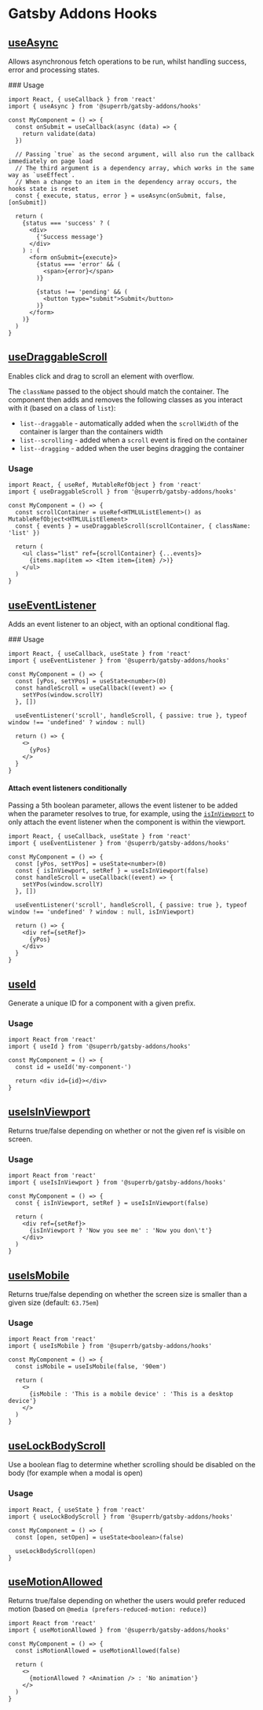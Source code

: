 # Gatsby Addons Hooks

## [useAsync](./use-async.ts)

Allows asynchronous fetch operations to be run, whilst handling success, error and processing states.

### Usage

```tsx
import React, { useCallback } from 'react'
import { useAsync } from '@superrb/gatsby-addons/hooks'

const MyComponent = () => {
  const onSubmit = useCallback(async (data) => {
    return validate(data)
  })

  // Passing `true` as the second argument, will also run the callback immediately on page load
  // The third argument is a dependency array, which works in the same way as `useEffect`.
  // When a change to an item in the dependency array occurs, the hooks state is reset
  const { execute, status, error } = useAsync(onSubmit, false, [onSubmit])

  return (
    {status === 'success' ? (
      <div>
        {'Success message'}
      </div>
    ) : (
      <form onSubmit={execute}>
        {status === 'error' && (
          <span>{error}</span>
        )}

        {status !== 'pending' && (
          <button type="submit">Submit</button>
        )}
      </form>
    )}
  )
}
```

## [useDraggableScroll](./use-draggable-scroll.ts)

Enables click and drag to scroll an element with overflow.

The `className` passed to the object should match the container. The component then adds and removes the following classes as you interact with it (based on a class of `list`):
* `list--draggable` - automatically added when the `scrollWidth` of the container is larger than the containers width
* `list--scrolling` - added when a `scroll` event is fired on the container
* `list--dragging` - added when the user begins dragging the container

### Usage

```tsx
import React, { useRef, MutableRefObject } from 'react'
import { useDraggableScroll } from '@superrb/gatsby-addons/hooks'

const MyComponent = () => {
  const scrollContainer = useRef<HTMLUListElement>() as MutableRefObject<HTMLUListElement>
  const { events } = useDraggableScroll(scrollContainer, { className: 'list' })

  return (
    <ul class="list" ref={scrollContainer} {...events}>
      {items.map(item => <Item item={item} />)}
    </ul>
  )
}
```

## [useEventListener](./use-event-listener.ts)

Adds an event listener to an object, with an optional conditional flag.

### Usage

```tsx
import React, { useCallback, useState } from 'react'
import { useEventListener } from '@superrb/gatsby-addons/hooks'

const MyComponent = () => {
  const [yPos, setYPos] = useState<number>(0)
  const handleScroll = useCallback((event) => {
    setYPos(window.scrollY)
  }, [])

  useEventListener('scroll', handleScroll, { passive: true }, typeof window !== 'undefined' ? window : null)

  return () => {
    <>
      {yPos}
    </>
  }
}
```

#### Attach event listeners conditionally

Passing a 5th boolean parameter, allows the event listener to be added when the parameter resolves to true, for example, using the [`isInViewport`](#isInViewport) to only attach the event listener when the component is within the viewport.

```tsx
import React, { useCallback, useState } from 'react'
import { useEventListener } from '@superrb/gatsby-addons/hooks'

const MyComponent = () => {
  const [yPos, setYPos] = useState<number>(0)
  const { isInViewport, setRef } = useIsInViewport(false)
  const handleScroll = useCallback((event) => {
    setYPos(window.scrollY)
  }, [])

  useEventListener('scroll', handleScroll, { passive: true }, typeof window !== 'undefined' ? window : null, isInViewport)

  return () => {
    <div ref={setRef}>
      {yPos}
    </div>
  }
}
```

## [useId](./use-id.ts)

Generate a unique ID for a component with a given prefix.

### Usage

```tsx
import React from 'react'
import { useId } from '@superrb/gatsby-addons/hooks'

const MyComponent = () => {
  const id = useId('my-component-')

  return <div id={id}></div>
}
```

## [useIsInViewport](./use-is-in-viewport.ts)

Returns true/false depending on whether or not the given ref is visible on screen.

### Usage

```tsx
import React from 'react'
import { useIsInViewport } from '@superrb/gatsby-addons/hooks'

const MyComponent = () => {
  const { isInViewport, setRef } = useIsInViewport(false)

  return (
    <div ref={setRef}>
      {isInViewport ? 'Now you see me' : 'Now you don\'t'}
    </div>
  )
}
```

## [useIsMobile](./use-is-mobile.ts)

Returns true/false depending on whether the screen size is smaller than a given size (default: `63.75em`)

### Usage

```tsx
import React from 'react'
import { useIsMobile } from '@superrb/gatsby-addons/hooks'

const MyComponent = () => {
  const isMobile = useIsMobile(false, '90em')

  return (
    <>
      {isMobile : 'This is a mobile device' : 'This is a desktop device'}
    </>
  )
}
```

## [useLockBodyScroll](./use-lock-body-scroll.ts)

Use a boolean flag to determine whether scrolling should be disabled on the body (for example when a modal is open)

### Usage

```tsx
import React, { useState } from 'react'
import { useLockBodyScroll } from '@superrb/gatsby-addons/hooks'

const MyComponent = () => {
  const [open, setOpen] = useState<boolean>(false)

  useLockBodyScroll(open)
}
```

## [useMotionAllowed](./use-motion-allowed.ts)

Returns true/false depending on whether the users would prefer reduced motion (based on `@media (prefers-reduced-motion: reduce)`)

```tsx
import React from 'react'
import { useMotionAllowed } from '@superrb/gatsby-addons/hooks'

const MyComponent = () => {
  const isMotionAllowed = useMotionAllowed(false)

  return (
    <>
      {motionAllowed ? <Animation /> : 'No animation'}
    </>
  )
}
```
